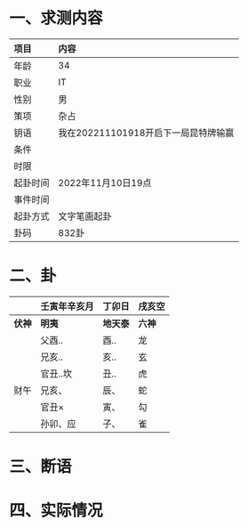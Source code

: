 # 一、求测内容
|项目|内容|
|:-|:-|
|年龄|34|
|职业|IT|
|性别|男|
|策项|杂占|
|钥语|我在202211101918开启下一局昆特牌输赢|
|条件||
|时限||
|起卦时间|2022年11月10日19点|
|事件时间||
|起卦方式|文字笔画起卦|
|卦码|832卦|

# 二、卦
||壬寅年辛亥月|丁卯日|戌亥空|
|:-|:-|:-|:-|
|**伏神**|**明夷**|**地天泰**|**六神**|
||父酉..|酉..|龙|
||兄亥..|亥..|玄|
||官丑..坎|丑..|虎|
|财午|兄亥、|辰、|蛇|
||官丑×|寅、|勾|
||孙卯、应|子、|雀|


# 三、断语

# 四、实际情况